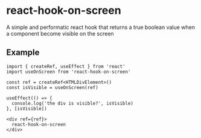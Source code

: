 # react-hook-on-screen

A simple and performatic react hook that returns a true boolean value when a component become visible on the screen


## Example

```
import { createRef, useEffect } from 'react'
import useOnScreen from 'react-hook-on-screen'

const ref = createRef<HTMLDivElement>()
const isVisible = useOnScreen(ref)

useEffect(() => {
  console.log('the div is visible?', isVisible)
}, [isVisible])

<div ref={ref}>
  react-hook-on-screen
</div>
```